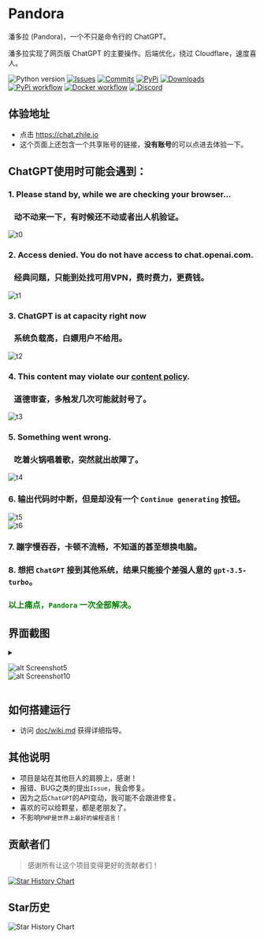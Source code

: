 # Pandora

潘多拉 (Pandora)，一个不只是命令行的 ChatGPT。

潘多拉实现了网页版 ChatGPT 的主要操作。后端优化，绕过 Cloudflare，速度喜人。

<!-- PROJECT SHIELDS -->

![Python version](https://img.shields.io/badge/python-%3E%3D3.7-green)
[![Issues](https://img.shields.io/github/issues-raw/pengzhile/pandora)](https://github.com/pengzhile/pandora/issues)
[![Commits](https://img.shields.io/github/last-commit/pengzhile/pandora/master)](https://github.com/pengzhile/pandora/commits/master)
[![PyPi](https://img.shields.io/pypi/v/pandora-chatgpt.svg)](https://pypi.python.org/pypi/pandora-chatgpt)
[![Downloads](https://static.pepy.tech/badge/pandora-chatgpt)](https://pypi.python.org/pypi/pandora-chatgpt)
[![PyPi workflow](https://github.com/pengzhile/pandora/actions/workflows/python-publish.yml/badge.svg)](https://github.com/pengzhile/pandora/actions/workflows/python-publish.yml)
[![Docker workflow](https://github.com/pengzhile/pandora/actions/workflows/docker-publish.yml/badge.svg)](https://github.com/pengzhile/pandora/actions/workflows/docker-publish.yml)
[![Discord](https://img.shields.io/discord/1098772912242163795?label=Discord)](https://discord.gg/QBkd9JAaWa)

## 体验地址
* 点击 <a href="https://chat.zhile.io" target="_blank" title="Pandora Cloud体验地址">https://chat.zhile.io</a>
* 这个页面上还包含一个共享账号的链接，**没有账号**的可以点进去体验一下。
 
## ChatGPT使用时可能会遇到：

### 1. Please stand by, while we are checking your browser... 
### &nbsp;&nbsp;&nbsp;动不动来一下，有时候还不动或者出人机验证。
![t0](https://github.com/pengzhile/pandora/raw/master/doc/images/t0.png)

### 2. Access denied. You do not have access to chat.openai.com. 
### &nbsp;&nbsp;&nbsp;经典问题，只能到处找可用VPN，费时费力，更费钱。
![t1](https://github.com/pengzhile/pandora/raw/master/doc/images/t1.png)

### 3. ChatGPT is at capacity right now 
### &nbsp;&nbsp;&nbsp;系统负载高，白嫖用户不给用。
![t2](https://github.com/pengzhile/pandora/raw/master/doc/images/t2.png)

### 4. This content may violate our <u>content policy</u>. 
### &nbsp;&nbsp;&nbsp;道德审查，多触发几次可能就封号了。
![t3](https://github.com/pengzhile/pandora/raw/master/doc/images/t3.png)

### 5. Something went wrong. 
### &nbsp;&nbsp;&nbsp;吃着火锅唱着歌，突然就出故障了。
![t4](https://github.com/pengzhile/pandora/raw/master/doc/images/t4.png)

### 6. 输出代码时中断，但是却没有一个 `Continue generating` 按钮。
![t5](https://github.com/pengzhile/pandora/raw/master/doc/images/t5.png) <br>
![t6](https://github.com/pengzhile/pandora/raw/master/doc/images/t6.png)

### 7. 蹦字慢吞吞，卡顿不流畅，不知道的甚至想换电脑。
### 8. 想把 `ChatGPT` 接到其他系统，结果只能接个差强人意的 `gpt-3.5-turbo`。

### <font color=green>以上痛点，`Pandora` 一次全部解决。</font>

## 界面截图

  <details>

  <summary>

  ![alt Screenshot5](https://github.com/pengzhile/pandora/raw/master/doc/images/s05.png)<br>
  ![alt Screenshot10](https://github.com/pengzhile/pandora/raw/master/doc/images/s10.jpeg)

  </summary>

  ![alt Screenshot1](https://github.com/pengzhile/pandora/raw/master/doc/images/s01.png)<br>
  ![alt Screenshot2](https://github.com/pengzhile/pandora/raw/master/doc/images/s02.png)<br>
  ![alt Screenshot3](https://github.com/pengzhile/pandora/raw/master/doc/images/s03.png)<br>
  ![alt Screenshot4](https://github.com/pengzhile/pandora/raw/master/doc/images/s04.png)<br>
  ![alt Screenshot6](https://github.com/pengzhile/pandora/raw/master/doc/images/s06.png)<br>
  ![alt Screenshot11](https://github.com/pengzhile/pandora/raw/master/doc/images/s11.jpeg)

  </details>

## 如何搭建运行

* 访问 [doc/wiki.md](https://github.com/pengzhile/pandora/blob/master/doc/wiki.md) 获得详细指导。

## 其他说明

* 项目是站在其他巨人的肩膀上，感谢！
* 报错、BUG之类的提出`Issue`，我会修复。
* 因为之后`ChatGPT`的API变动，我可能不会跟进修复。
* 喜欢的可以给颗星，都是老朋友了。
* 不影响`PHP是世界上最好的编程语言！`

## 贡献者们

> 感谢所有让这个项目变得更好的贡献者们！

[![Star History Chart](https://contrib.rocks/image?repo=pengzhile/pandora)](https://github.com/pengzhile/pandora/graphs/contributors)

## Star历史

![Star History Chart](https://api.star-history.com/svg?repos=pengzhile/pandora&type=Date)
